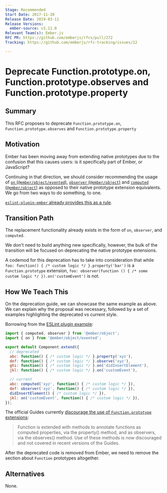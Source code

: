 ```yaml
---
Stage: Recommended
Start Date: 2017-11-20
Release Date: 2019-03-11
Release Versions:
  ember-source: v3.11.0
Relevant Team(s): Ember.js
RFC PR: https://github.com/emberjs/rfcs/pull/272
Tracking: https://github.com/emberjs/rfc-tracking/issues/12

---
```


# Deprecate Function.prototype.on, Function.prototype.observes and Function.prototype.property

## Summary

This RFC proposes to deprecate `Function.prototype.on`,
`Function.prototype.observes` and `Function.prototype.property`

## Motivation

Ember has been moving away from extending native prototypes due to the confusion
that this causes users: is it specifically part of Ember, or JavaScript?

Continuing in that direction, we should consider recommending the usage of
[`on` (`@ember/object/evented`)](https://emberjs.com/api/ember/2.18/classes/@ember%2Fobject%2Fevented/methods/on?anchor=on), [`observer` (`@ember/object`)](https://emberjs.com/api/ember/2.18/classes/@ember%2Fobject/methods/observer?anchor=observer) and [`computed` (`@ember/object`)](https://emberjs.com/api/ember/2.18/classes/@ember%2Fobject/methods/computed?anchor=computed) as opposed to their native
prototype extension equivalents.
We go from two ways to do something, to one.

[`eslint-plugin-ember` already provides this as a rule](https://github.com/ember-cli/eslint-plugin-ember/blob/master/docs/rules/no-function-prototype-extensions.md).

## Transition Path

The replacement functionality already exists in the form of `on`, `observer`, and `computed`.

We don't need to build anything new specifically, however, the bulk of the transition will be
focused on deprecating the native prototype extensions.

A codemod for this deprecation has to take into consideration that while `foo: function() { /* custom logic */ }.property('bar')` is a `Function.prototype` extension, `foo: observer(function () { /* some custom logic */ }).on('customEvent')` is not.

## How We Teach This

On the deprecation guide, we can showcase the same example as above. We can explain why
the proposal was necessary, followed by a set of examples highlighting the deprecated
vs current style.

Borrowing from the [ESLint plugin example](https://github.com/ember-cli/eslint-plugin-ember/blob/master/docs/rules/no-function-prototype-extensions.md):

```js
import { computed, observer } from '@ember/object';
import { on } from '@ember/object/evented';

export default Component.extend({
  // deprecated
  abc: function() { /* custom logic */ }.property('xyz'),
  def: function() { /* custom logic */ }.observe('xyz'),
  ghi: function() { /* custom logic */ }.on('didInsertElement'),
  jkl: function() { /* custom logic */ }.on('customEvent'),

  // current
  abc: computed('xyz', function() { /* custom logic */ }),
  def: observer('xyz', function() { /* custom logic */ }),
  didInsertElement() { /* custom logic */ }),
  jkl: on('customEvent', function() { /* custom logic */ }),
});
```

The official Guides currently [discourage the use of `Function.prototype` extensions](https://guides.emberjs.com/v2.17.0/configuring-ember/disabling-prototype-extensions/):

> Function is extended with methods to annotate functions as computed properties,
> via the property() method, and as observers, via the observes() method. Use of
> these methods is now discouraged and not covered in recent versions of the Guides.

After the deprecated code is removed from Ember, we need to remove the section
about `Function` prototypes altogether.

## Alternatives

None.
